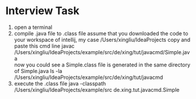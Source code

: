 # Interview Task
1. open a terminal 
2. compile .java file to .class file
assume that you downloaded the code to your workspace of intellij, my case /Users/xingliu/IdeaProjects
copy and paste this cmd line
   javac /Users/xingliu/IdeaProjects/example/src/de/xing/tut/javacmd/Simple.java  
now you could see a Simple.class file is generated in the same directory of Simple.java
   ls -la /Users/xingliu/IdeaProjects/example/src/de/xing/tut/javacmd
3. execute the .class file
   java -classpath /Users/xingliu/IdeaProjects/example/src de.xing.tut.javacmd.Simple
